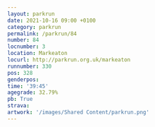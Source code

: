 ```yaml
---
layout: parkrun
date: 2021-10-16 09:00 +0100
category: parkrun
permalink: /parkrun/84
number: 84
locnumber: 3
location: Markeaton
locurl: http://parkrun.org.uk/markeaton
runnumber: 330
pos: 328
genderpos: 
time: '39:45'
agegrade: 32.79%
pb: True
strava: 
artwork: '/images/Shared Content/parkrun.png'
---
```

